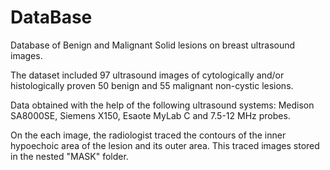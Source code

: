 # DataBase
Database of Benign and Malignant Solid lesions on breast ultrasound images.

The dataset included 97 ultrasound images of cytologically and/or histologically proven 50 benign and 55 malignant non-cystic lesions. 

Data obtained with the help of the following ultrasound systems: Medison SA8000SE, Siemens X150, Esaote MyLab C and 7.5-12 MHz probes. 

On the each image, the radiologist traced the contours of the inner hypoechoic area of the lesion and its outer area.
This traced images stored in the nested "MASK" folder.
